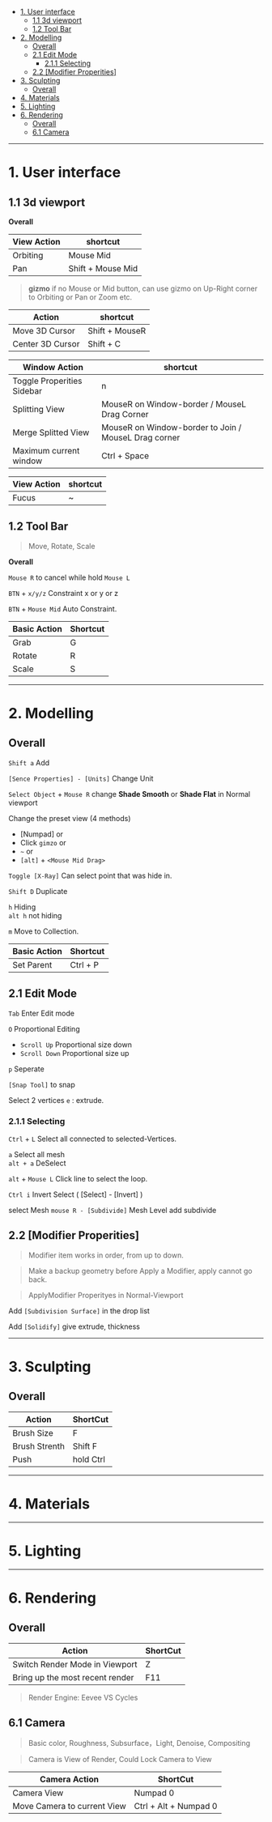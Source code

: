 - [1. User interface](#1-user-interface)
  - [1.1 3d viewport](#11-3d-viewport)
  - [1.2 Tool Bar](#12-tool-bar)
- [2. Modelling](#2-modelling)
  - [Overall](#overall)
  - [2.1 Edit Mode](#21-edit-mode)
    - [2.1.1 Selecting](#211-selecting)
  - [2.2 [Modifier Properities]](#22-modifier-properities)
- [3. Sculpting](#3-sculpting)
  - [Overall](#overall-1)
- [4. Materials](#4-materials)
- [5. Lighting](#5-lighting)
- [6. Rendering](#6-rendering)
  - [Overall](#overall-2)
  - [6.1 Camera](#61-camera)
---

# 1. User interface

## 1.1 3d viewport

**Overall**

|View Action|shortcut|
|---|---|
|Orbiting| Mouse Mid |
|Pan| Shift + Mouse Mid|

> **gizmo** if no Mouse or Mid button, can use gizmo on Up-Right corner to Orbiting or Pan or Zoom etc.

|Action|shortcut|
|---|---|
|Move 3D Cursor| Shift + MouseR|
|Center 3D Cursor| Shift + C|

|Window Action|shortcut|
|---|---|
|Toggle Properities Sidebar|n|
|Splitting View| MouseR on Window-border / MouseL Drag Corner|
|Merge Splitted View| MouseR on Window-border to Join / MouseL Drag corner|
|Maximum current window| Ctrl + Space |

|View Action|shortcut|
|---|---|
|Fucus | ~ |

## 1.2 Tool Bar

> Move, Rotate, Scale

**Overall**

`Mouse R` to cancel while hold `Mouse L`

`BTN` + `x/y/z` Constraint x or y or z

`BTN` + `Mouse Mid` Auto Constraint.

| Basic Action | Shortcut |
| --- | ---- |
| Grab | G |
| Rotate | R |
| Scale | S |

---


# 2. Modelling

## Overall

`Shift a` Add

`[Sence Properties] - [Units]` Change Unit

`Select Object` + `Mouse R` change **Shade Smooth** or **Shade Flat** in Normal viewport

Change the preset view (4 methods)
- [Numpad] or 
- Click `gimzo` or
- `~` or
- `[alt]` + `<Mouse Mid Drag>`

`Toggle [X-Ray]`  Can select point that was hide in.

`Shift D` Duplicate

`h` Hiding  
`alt h` not hiding

`m` Move to Collection.

| Basic Action | Shortcut |
| --- | ---- |
| Set Parent | Ctrl + P |



## 2.1 Edit Mode

`Tab` Enter Edit mode

`O` Proportional Editing  
- `Scroll Up` Proportional size down  
- `Scroll Down` Proportional size up

`p` Seperate

`[Snap Tool]` to snap

Select 2 vertices `e`  : extrude.

### 2.1.1 Selecting

`Ctrl` + `L` Select all connected to selected-Vertices.

`a` Select all mesh  
`alt + a`  DeSelect

`alt` + `Mouse L` Click line to select the loop.

`Ctrl i`  Invert Select  ( [Select] - [Invert] )


select Mesh `mouse R - [Subdivide]` Mesh Level add subdivide

## 2.2 [Modifier Properities]

> Modifier item works in order, from up to down.

> Make a backup geometry before Apply a Modifier, apply cannot go back.

> ApplyModifier Properityes in Normal-Viewport

Add `[Subdivision Surface]` in the drop list

Add `[Solidify]`  give extrude, thickness

---
# 3. Sculpting

## Overall

| Action | ShortCut |
|---|---|
| Brush Size | F |
| Brush Strenth| Shift F|
| Push | hold Ctrl|

---

# 4. Materials

---
# 5. Lighting

---
# 6. Rendering

## Overall

|Action| ShortCut|
|---|---|
|Switch Render Mode in Viewport| Z |
|Bring up the most recent render| F11 |

> Render Engine:  Eevee VS Cycles


## 6.1 Camera

> Basic color, Roughness, Subsurface，Light, Denoise, Compositing

> Camera is View of Render, Could Lock Camera to View

|Camera Action| ShortCut|
|---|---|
| Camera View |  Numpad 0 |
| Move Camera to current View | Ctrl + Alt + Numpad 0 |